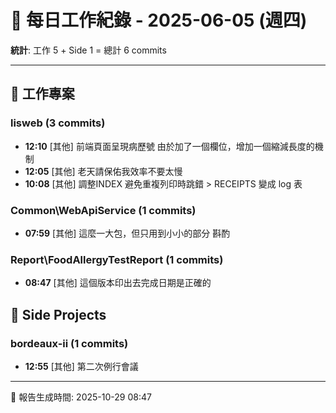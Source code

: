 # 📅 每日工作紀錄 - 2025-06-05 (週四)

**統計**: 工作 5 + Side 1 = 總計 6 commits

---

## 💼 工作專案

### lisweb (3 commits)

- **12:10** [其他] 前端頁面呈現病歷號 由於加了一個欄位，增加一個縮減長度的機制
- **12:05** [其他] 老天請保佑我效率不要太慢
- **10:08** [其他] 調整INDEX 避免重複列印時跳錯 > RECEIPTS 變成 log 表

### Common\WebApiService (1 commits)

- **07:59** [其他] 這麼一大包，但只用到小小的部分 斟酌

### Report\FoodAllergyTestReport (1 commits)

- **08:47** [其他] 這個版本印出去完成日期是正確的

## 🎨 Side Projects

### bordeaux-ii (1 commits)

- **12:55** [其他] 第二次例行會議

---

📅 報告生成時間: 2025-10-29 08:47
